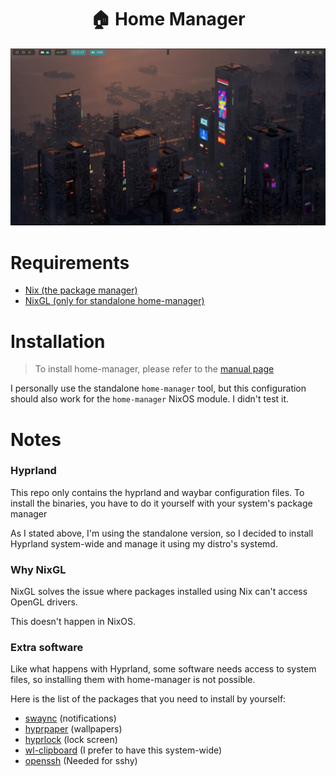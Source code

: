 # <h1 align="center">🏠 Home Manager</h1>

![preview](https://raw.githubusercontent.com/TatuMon/home-manager/refs/heads/main/home-manager.jpeg "Preview")

# Requirements
- [Nix (the package manager)](https://nixos.org/learn/)
- [NixGL (only for standalone home-manager)](https://github.com/nix-community/nixGL?tab=readme-ov-file#installation)

# Installation
> To install home-manager, please refer to the [manual page](https://nix-community.github.io/home-manager/index.xhtml#ch-installation)

I personally use the standalone `home-manager` tool, but this configuration
should also work for the `home-manager` NixOS module. I didn't test it.

# Notes
### Hyprland
This repo only contains the hyprland and waybar configuration files.
To install the binaries, you have to do it yourself with your system's package
manager

As I stated above, I'm using the standalone version, so I decided to install
Hyprland system-wide and manage it using my distro's systemd.

### Why NixGL
NixGL solves the issue where packages installed using Nix can't access
OpenGL drivers.

This doesn't happen in NixOS.

### Extra software
Like what happens with Hyprland, some software needs access to system files,
so installing them with home-manager is not possible.

Here is the list of the packages that you need to install by yourself:
- [swaync](https://github.com/ErikReider/SwayNotificationCenter) (notifications)
- [hyprpaper](https://github.com/hyprwm/hyprpaper) (wallpapers)
- [hyprlock](https://github.com/hyprwm/hyprlock) (lock screen)
- [wl-clipboard](https://github.com/bugaevc/wl-clipboard) (I prefer to have this system-wide)
- [openssh](https://wiki.archlinux.org/title/OpenSSH) (Needed for sshy)
